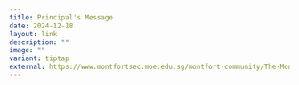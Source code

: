 ```yaml
---
title: Principal's Message
date: 2024-12-18
layout: link
description: ""
image: ""
variant: tiptap
external: https://www.montfortsec.moe.edu.sg/montfort-community/The-Montfort-Story/principals-message/
---
```

